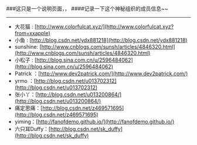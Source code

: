 ###这只是一个说明页面，，
####记录一下这个神秘组织的成员信息~~

---

- 大花猫 : [http://www.colorfulcat.xyz/](http://www.colorfulcat.xyz?from=xxapple)
- 小鱼 : [http://blog.csdn.net/ydx881218](http://blog.csdn.net/ydx881218)
- sunshine: [http://www.cnblogs.com/sunsh/articles/4846320.html](http://www.cnblogs.com/sunsh/articles/4846320.html)
- 小松子 : [http://blog.sina.com.cn/u/2596484062](http://blog.sina.com.cn/u/2596484062)
- Patrick ：[http://www.dev2patrick.com/](http://www.dev2patrick.com/)
- yrmo ：[http://blog.csdn.net/u013702312](http://blog.csdn.net/u013702312)
- 张小丫：[http://blog.csdn.net/u013200864/](http://blog.csdn.net/u013200864/)
- 痛定思痛：[http://blog.csdn.net/z469571695](http://blog.csdn.net/z469571695)
- yiming：[http://fanofdemo.github.io/](http://fanofdemo.github.io/)
- 六只耳Duffy：[http://blog.csdn.net/sk_duffy](http://blog.csdn.net/sk_duffy)